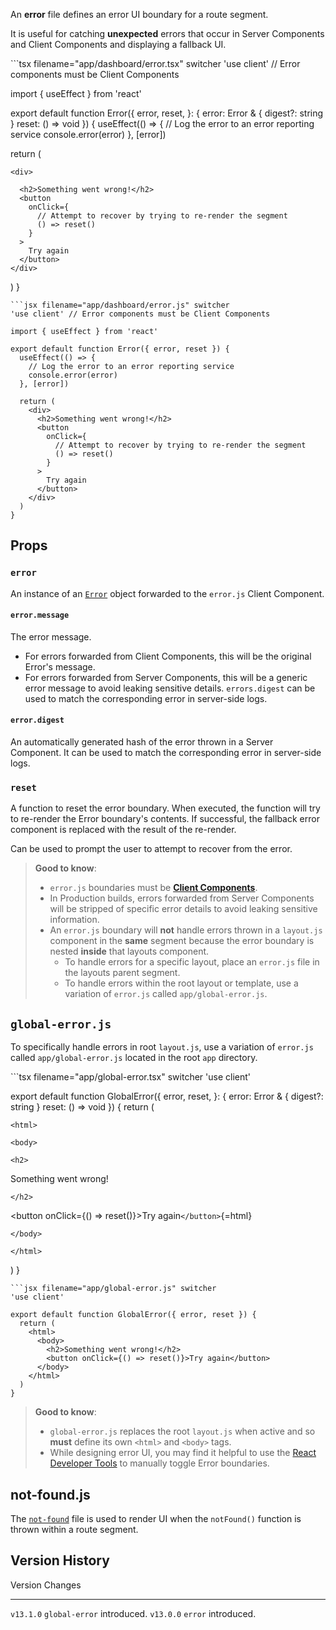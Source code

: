 An **error** file defines an error UI boundary for a route segment.

It is useful for catching **unexpected** errors that occur in Server
Components and Client Components and displaying a fallback UI.

\`\`\`tsx filename="app/dashboard/error.tsx" switcher 'use client' //
Error components must be Client Components

import { useEffect } from 'react'

export default function Error({ error, reset, }: { error: Error & {
digest?: string } reset: () =\> void }) { useEffect(() =\> { // Log the
error to an error reporting service console.error(error) }, \[error\])

return (
```{=html}
<div>
```
      <h2>Something went wrong!</h2>
      <button
        onClick={
          // Attempt to recover by trying to re-render the segment
          () => reset()
        }
      >
        Try again
      </button>
    </div>

) }


    ```jsx filename="app/dashboard/error.js" switcher
    'use client' // Error components must be Client Components

    import { useEffect } from 'react'

    export default function Error({ error, reset }) {
      useEffect(() => {
        // Log the error to an error reporting service
        console.error(error)
      }, [error])

      return (
        <div>
          <h2>Something went wrong!</h2>
          <button
            onClick={
              // Attempt to recover by trying to re-render the segment
              () => reset()
            }
          >
            Try again
          </button>
        </div>
      )
    }

## Props

### `error`

An instance of an
[`Error`](https://developer.mozilla.org/docs/Web/JavaScript/Reference/Global_Objects/Error)
object forwarded to the `error.js` Client Component.

#### `error.message`

The error message.

-   For errors forwarded from Client Components, this will be the
    original Error's message.
-   For errors forwarded from Server Components, this will be a generic
    error message to avoid leaking sensitive details. `errors.digest`
    can be used to match the corresponding error in server-side logs.

#### `error.digest`

An automatically generated hash of the error thrown in a Server
Component. It can be used to match the corresponding error in
server-side logs.

### `reset`

A function to reset the error boundary. When executed, the function will
try to re-render the Error boundary's contents. If successful, the
fallback error component is replaced with the result of the re-render.

Can be used to prompt the user to attempt to recover from the error.

> **Good to know**:
>
> -   `error.js` boundaries must be **[Client
>     Components](/docs/app/building-your-application/rendering/client-components)**.
> -   In Production builds, errors forwarded from Server Components will
>     be stripped of specific error details to avoid leaking sensitive
>     information.
> -   An `error.js` boundary will **not** handle errors thrown in a
>     `layout.js` component in the **same** segment because the error
>     boundary is nested **inside** that layouts component.
>     -   To handle errors for a specific layout, place an `error.js`
>         file in the layouts parent segment.
>     -   To handle errors within the root layout or template, use a
>         variation of `error.js` called `app/global-error.js`.

## `global-error.js`

To specifically handle errors in root `layout.js`, use a variation of
`error.js` called `app/global-error.js` located in the root `app`
directory.

\`\`\`tsx filename="app/global-error.tsx" switcher 'use client'

export default function GlobalError({ error, reset, }: { error: Error &
{ digest?: string } reset: () =\> void }) { return (
```{=html}
<html>
```
```{=html}
<body>
```
```{=html}
<h2>
```
Something went wrong!
```{=html}
</h2>
```
\<button onClick={() =\> reset()}\>Try again`</button>`{=html}
```{=html}
</body>
```
```{=html}
</html>
```
) }


    ```jsx filename="app/global-error.js" switcher
    'use client'

    export default function GlobalError({ error, reset }) {
      return (
        <html>
          <body>
            <h2>Something went wrong!</h2>
            <button onClick={() => reset()}>Try again</button>
          </body>
        </html>
      )
    }

> **Good to know**:
>
> -   `global-error.js` replaces the root `layout.js` when active and so
>     **must** define its own `<html>` and `<body>` tags.
> -   While designing error UI, you may find it helpful to use the
>     [React Developer
>     Tools](https://react.dev/learn/react-developer-tools) to manually
>     toggle Error boundaries.

## not-found.js

The
[`not-found`](https://nextjs.org/docs/app/api-reference/file-conventions/not-found)
file is used to render UI when the `notFound()` function is thrown
within a route segment.

## Version History

  Version     Changes
  ----------- ----------------------------
  `v13.1.0`   `global-error` introduced.
  `v13.0.0`   `error` introduced.
